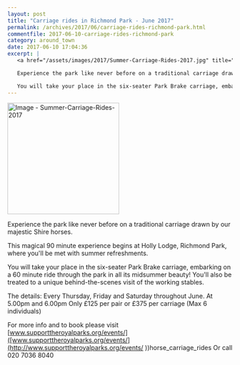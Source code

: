 ```yaml
---
layout: post
title: "Carriage rides in Richmond Park - June 2017"
permalink: /archives/2017/06/carriage-rides-richmond-park.html
commentfile: 2017-06-10-carriage-rides-richmond-park
category: around_town
date: 2017-06-10 17:04:36
excerpt: |
   <a href="/assets/images/2017/Summer-Carriage-Rides-2017.jpg" title="Click for a larger image"><img src="/assets/images/2017/Summer-Carriage-Rides-2017-thumb.jpg" width="150" alt="Image - Summer-Carriage-Rides-2017"  class="photo right"/></a>

   Experience the park like never before on a traditional carriage drawn by our majestic Shire horses. This magical 90 minute experience begins at Holly Lodge, Richmond Park, where you'll be met with summer refreshments.

   You will take your place in the six-seater Park Brake carriage, embarking on a 60 minute ride through the park in all its midsummer beauty! You'll also be treated to a unique behind-the-scenes visit of the working stables.
---
```



<a href="/assets/images/2017/Summer-Carriage-Rides-2017.jpg" title="Click for a larger image"><img src="/assets/images/2017/Summer-Carriage-Rides-2017-thumb.jpg" width="250" alt="Image - Summer-Carriage-Rides-2017"  class="photo right"/></a>

Experience the park like never before on a traditional carriage drawn by our majestic Shire horses.

This magical 90 minute experience begins at Holly Lodge, Richmond Park, where you'll be met with summer refreshments.

You will take your place in the six-seater Park Brake carriage, embarking on a 60 minute ride through the park in all its midsummer beauty! You'll also be treated to a unique behind-the-scenes visit of the working stables.

The details: Every Thursday, Friday and Saturday throughout June. At 5.00pm and 6.00pm Only &pound;125 per pair or &pound;375 per carriage (Max 6 individuals)

For more info and to book please visit [www.supporttheroyalparks.org/events/]([www.supporttheroyalparks.org/events/](http://www.supporttheroyalparks.org/events/ ))horse_carriage_rides Or call 020 7036 8040
